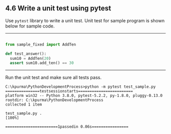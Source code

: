 
<!--- @file
  6 write unit test using pytest.md for
  EDK II Python Development Process and Coding Specification

  Copyright (c) 2020, Intel Corporation. All rights reserved.<BR>

  Redistribution and use in source (original document form) and 'compiled'
  forms (converted to PDF, epub, HTML and other formats) with or without
  modification, are permitted provided that the following conditions are met:

  1) Redistributions of source code (original document form) must retain the
     above copyright notice, this list of conditions and the following
     disclaimer as the first lines of this file unmodified.

  2) Redistributions in compiled form (transformed to other DTDs, converted to
     PDF, epub, HTML and other formats) must reproduce the above copyright
     notice, this list of conditions and the following disclaimer in the
     documentation and/or other materials provided with the distribution.

  THIS DOCUMENTATION IS PROVIDED BY TIANOCORE PROJECT "AS IS" AND ANY EXPRESS OR
  IMPLIED WARRANTIES, INCLUDING, BUT NOT LIMITED TO, THE IMPLIED WARRANTIES OF
  MERCHANTABILITY AND FITNESS FOR A PARTICULAR PURPOSE ARE DISCLAIMED. IN NO
  EVENT SHALL TIANOCORE PROJECT  BE LIABLE FOR ANY DIRECT, INDIRECT, INCIDENTAL,
  SPECIAL, EXEMPLARY, OR CONSEQUENTIAL DAMAGES (INCLUDING, BUT NOT LIMITED TO,
  PROCUREMENT OF SUBSTITUTE GOODS OR SERVICES; LOSS OF USE, DATA, OR PROFITS;
  OR BUSINESS INTERRUPTION) HOWEVER CAUSED AND ON ANY THEORY OF LIABILITY,
  WHETHER IN CONTRACT, STRICT LIABILITY, OR TORT (INCLUDING NEGLIGENCE OR
  OTHERWISE) ARISING IN ANY WAY OUT OF THE USE OF THIS DOCUMENTATION, EVEN IF
  ADVISED OF THE POSSIBILITY OF SUCH DAMAGE.

-->

## 4.6 Write a unit test using pytest

Use `pytest` library to write a unit test.
Unit test for sample program is shown below for sample code.

---

```python

from sample_fixed import AddTen

def test_answer():
  sum10 = AddTen(20)
  assert sum10.add_ten() == 30

```



---
Run the unit test and make sure all tests pass.


```shell
C:\kpurma\PythonDevelopmentProcess>python -m pytest test_sample.py
===============testsessionstarts========================
platform win32 -- Python 3.8.0, pytest-5.2.2, py-1.8.0, pluggy-0.13.0
rootdir: C:\kpurma\PythonDevelopmentProcess
collected 1 item

test_sample.py .                                                                                                 [100%]

=======================1passedin 0.06s================

```




<br>